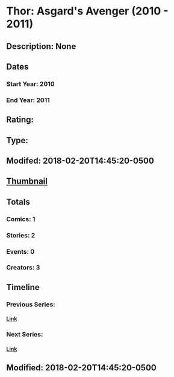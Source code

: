 # Thor: Asgard's Avenger (2010 - 2011)
## Description: None
## Dates
### Start Year: 2010
### End Year: 2011
## Rating: 
## Type: 
## Modifed: 2018-02-20T14:45:20-0500
## [Thumbnail](http://i.annihil.us/u/prod/marvel/i/mg/f/50/5a8c7ac6c65bb.jpg)
## Totals
### Comics: 1
### Stories: 2
### Events: 0
### Creators: 3
## Timeline
### Previous Series: 
#### [Link]()
### Next Series: 
#### [Link]()
## Modified: 2018-02-20T14:45:20-0500
